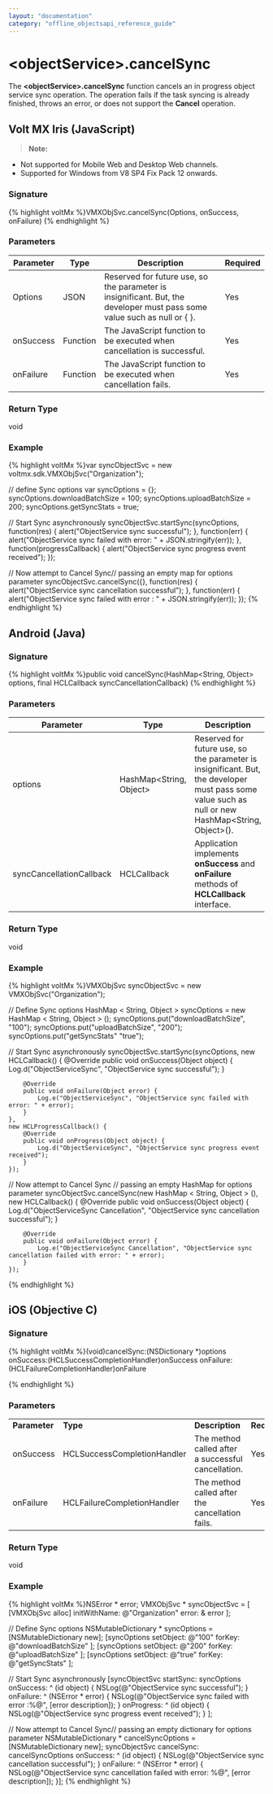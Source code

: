 ```yaml
---
layout: "documentation"
category: "offline_objectsapi_reference_guide"
---
```



\<objectService\>.cancelSync
==========================

The **\<objectService\>.cancelSync** function cancels an in progress object service sync operation. The operation fails if the task syncing is already finished, throws an error, or does not support the **Cancel** operation.

Volt MX  Iris (JavaScript)
-------------------------------

> **Note:**  
*   Not supported for Mobile Web and Desktop Web channels.  
*   Supported for Windows from V8 SP4 Fix Pack 12 onwards.  

### Signature

{% highlight voltMx %}VMXObjSvc.cancelSync(Options, onSuccess, onFailure)
{% endhighlight %}

### Parameters

  
| Parameter | Type | Description | Required |
| --- | --- | --- | --- |
| Options | JSON | Reserved for future use, so the parameter is insignificant. But, the developer must pass some value such as null or { }. | Yes |
| onSuccess | Function | The JavaScript function to be executed when cancellation is successful. | Yes |
| onFailure | Function | The JavaScript function to be executed when cancellation fails. | Yes |

### Return Type

void

### Example

{% highlight voltMx %}var syncObjectSvc = new voltmx.sdk.VMXObjSvc("Organization");

// define Sync options
var syncOptions = {};
syncOptions.downloadBatchSize = 100;
syncOptions.uploadBatchSize = 200;
syncOptions.getSyncStats = true;

// Start Sync asynchronously
syncObjectSvc.startSync(syncOptions,
    function(res) {
        alert("ObjectService sync successful");
    },
    function(err) {
        alert("ObjectService sync failed with error: " + JSON.stringify(err));
    },
    function(progressCallback) {
        alert("ObjectService sync progress event received");
    });

// Now attempt to Cancel Sync// passing an empty map for options parameter
syncObjectSvc.cancelSync({},
    function(res) {
        alert("ObjectService sync cancellation successful");
    },
    function(err) {
        alert("ObjectService sync failed with error : " + JSON.stringify(err));
    });
{% endhighlight %}

Android (Java)
--------------

### Signature

{% highlight voltMx %}public void cancelSync(HashMap<String, Object> options, final HCLCallback syncCancellationCallback)
{% endhighlight %}

### Parameters

  
| Parameter | Type | Description | Required |
| --- | --- | --- | --- |
| options | HashMap<String, Object> | Reserved for future use, so the parameter is insignificant. But, the developer must pass some value such as null or new HashMap<String, Object>(). | Yes |
| syncCancellationCallback | HCLCallback | Application implements **onSuccess** and **onFailure** methods of **HCLCallback** interface. | Yes |

### Return Type

void

### Example

{% highlight voltMx %}VMXObjSvc syncObjectSvc = new VMXObjSvc("Organization");

// Define Sync options
HashMap < String, Object > syncOptions = new HashMap < String, Object > ();
syncOptions.put("downloadBatchSize", "100");
syncOptions.put("uploadBatchSize", "200");
syncOptions.put("getSyncStats"
    "true");

// Start Sync asynchronously
syncObjectSvc.startSync(syncOptions,
    new HCLCallback() {
        @Override
        public void onSuccess(Object object) {
            Log.d("ObjectServiceSync", "ObjectService sync successful");
        }

        @Override
        public void onFailure(Object error) {
            Log.e("ObjectServiceSync", "ObjectService sync failed with error: " + error);
        }
    },
    new HCLProgressCallback() {
        @Override
        public void onProgress(Object object) {
            Log.d("ObjectServiceSync", "ObjectService sync progress event received");
        }
    });


// Now attempt to Cancel Sync
// passing an empty HashMap for options parameter
syncObjectSvc.cancelSync(new HashMap < String, Object > (),
    new HCLCallback() {
        @Override
        public void onSuccess(Object object) {
            Log.d("ObjectServiceSync Cancellation", "ObjectService sync cancellation successful");
        }

        @Override
        public void onFailure(Object error) {
            Log.e("ObjectServiceSync Cancellation", "ObjectService sync cancellation failed with error: " + error);
        }
    });
{% endhighlight %}

iOS (Objective C)
-----------------

### Signature

{% highlight voltMx %}(void)cancelSync:(NSDictionary *)options
              onSuccess:(HCLSuccessCompletionHandler)onSuccess
              onFailure:(HCLFailureCompletionHandler)onFailure

{% endhighlight %}

### Parameters

<table style="margin-left: 0;margin-right: auto;mc-table-style: url('Resources/TableStyles/Basic.css');" class="TableStyle-Basic" cellspacing="0"><colgroup><col class="TableStyle-Basic-Column-Column1"> <col class="TableStyle-Basic-Column-Column1" style="width: 210px;"> <col class="TableStyle-Basic-Column-Column1"> <col class="TableStyle-Basic-Column-Column1"></colgroup><tbody><tr class="TableStyle-Basic-Body-Body1"><td style="font-weight: bold;" class="TableStyle-Basic-BodyE-Column1-Body1">Parameter</td><td class="TableStyle-Basic-BodyE-Column1-Body1" style="font-weight: bold;">Type</td><td style="font-weight: bold;" class="TableStyle-Basic-BodyE-Column1-Body1">Description</td><td class="TableStyle-Basic-BodyD-Column1-Body1" style="font-weight: bold;">Required</td></tr><tr class="TableStyle-Basic-Body-Body1"><td class="TableStyle-Basic-BodyE-Column1-Body1">onSuccess</td><td class="TableStyle-Basic-BodyE-Column1-Body1">HCLSuccessCompletionHandler</td><td class="TableStyle-Basic-BodyE-Column1-Body1">The method called after a successful cancellation.</td><td class="TableStyle-Basic-BodyD-Column1-Body1">Yes</td></tr><tr class="TableStyle-Basic-Body-Body1"><td class="TableStyle-Basic-BodyB-Column1-Body1">onFailure</td><td class="TableStyle-Basic-BodyB-Column1-Body1">HCLFailureCompletionHandler</td><td class="TableStyle-Basic-BodyB-Column1-Body1">The method called after the cancellation fails.</td><td class="TableStyle-Basic-BodyA-Column1-Body1">Yes</td></tr></tbody></table>

### Return Type

void

### Example

{% highlight voltMx %}NSError * error;
VMXObjSvc * syncObjectSvc = [
    [VMXObjSvc alloc] initWithName: @"Organization"
    error: & error
];

// Define Sync options
NSMutableDictionary * syncOptions = [NSMutableDictionary new];
[syncOptions setObject: @"100"
    forKey: @"downloadBatchSize"
];
[syncOptions setObject: @"200"
    forKey: @"uploadBatchSize"
];
[syncOptions setObject: @"true"
    forKey: @"getSyncStats"
];

// Start Sync asynchronously
[syncObjectSvc startSync: syncOptions
    onSuccess: ^ (id object) {
        NSLog(@"ObjectService sync successful");
    }
    onFailure: ^ (NSError * error) {
        NSLog(@"ObjectService sync failed with error :%@", [error description]);
    }
    onProgress: ^ (id object) {
        NSLog(@"ObjectService sync progress event received");
    }
];

// Now attempt to Cancel Sync// passing an empty dictionary for options parameter
NSMutableDictionary * cancelSyncOptions = [NSMutableDictionary new];
syncObjectSvc cancelSync: cancelSyncOptions
onSuccess: ^ (id object) {
    NSLog(@"ObjectService sync cancellation successful");
}
onFailure: ^ (NSError * error) {
    NSLog(@"ObjectService sync cancellation failed with error: %@", [error description]);
}];
{% endhighlight %}
